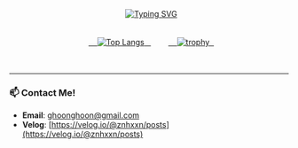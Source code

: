 <div align="center">
  <a href="https://git.io/typing-svg"><img src="https://readme-typing-svg.demolab.com?font=Fira+Code&size=30&pause=1000&color=20B2AA&center=true&vCenter=true&width=450&lines=Jonghoon's+GitHub" alt="Typing SVG" /></a>
</div>

<br>
<br>

<div align="center">
  <a href="https://github.com/anuraghazra/github-readme-stats">
    <img src="https://github-readme-stats.vercel.app/api/top-langs/?username=jonghoon-L&layout=compact&theme=dracula" alt="Top Langs"/>
  </a>
  &nbsp;&nbsp;&nbsp;
  <a href="https://github.com/ryo-ma/github-profile-trophy">
    <img src="https://github-profile-trophy.vercel.app/?username=jonghoon-L&theme=radical&row=1&column=6" alt="trophy"/>
  </a>
</div>

<br>
<br>

---

### 📫 Contact Me!
- **Email**: ghoonghoon@gmail.com
- **Velog**: [https://velog.io/@znhxxn/posts](https://velog.io/@znhxxn/posts)

